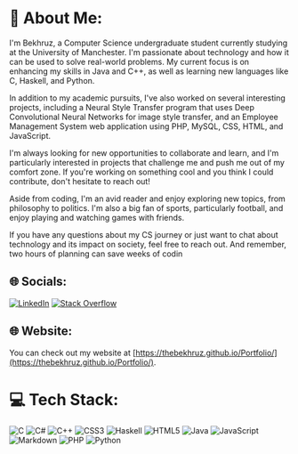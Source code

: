 # 💫 About Me:
I'm Bekhruz, a Computer Science undergraduate student currently studying at the University of Manchester. I'm passionate about technology and how it can be used to solve real-world problems. My current focus is on enhancing my skills in Java and C++, as well as learning new languages like C, Haskell, and Python.

In addition to my academic pursuits, I've also worked on several interesting projects, including a Neural Style Transfer program that uses Deep Convolutional Neural Networks for image style transfer, and an Employee Management System web application using PHP, MySQL, CSS, HTML, and JavaScript.

I'm always looking for new opportunities to collaborate and learn, and I'm particularly interested in projects that challenge me and push me out of my comfort zone. If you're working on something cool and you think I could contribute, don't hesitate to reach out!

Aside from coding, I'm an avid reader and enjoy exploring new topics, from philosophy to politics. I'm also a big fan of sports, particularly football, and enjoy playing and watching games with friends.

If you have any questions about my CS journey or just want to chat about technology and its impact on society, feel free to reach out. And remember, two hours of planning can save weeks of codin
## 🌐 Socials:

[![LinkedIn](https://img.shields.io/badge/LinkedIn-%230077B5.svg?logo=linkedin&logoColor=white)](https://linkedin.com/in/https://www.linkedin.com/in/bekhruz-suleymanov-b5507822b/) 
[![Stack Overflow](https://img.shields.io/badge/-Stackoverflow-FE7A16?logo=stack-overflow&logoColor=white)](https://stackoverflow.com/users/18243130) 

## 🌐 Website:

You can check out my website at [https://thebekhruz.github.io/Portfolio/](https://thebekhruz.github.io/Portfolio/).

# 💻 Tech Stack:
![C](https://img.shields.io/badge/c-%2300599C.svg?style=for-the-badge&logo=c&logoColor=white) 
![C#](https://img.shields.io/badge/c%23-%23239120.svg?style=for-the-badge&logo=c-sharp&logoColor=white) 
![C++](https://img.shields.io/badge/c++-%2300599C.svg?style=for-the-badge&logo=c%2B%2B&logoColor=white) 
![CSS3](https://img.shields.io/badge/css3-%231572B6.svg?style=for-the-badge&logo=css3&logoColor=white) 
![Haskell](https://img.shields.io/badge/Haskell-5e5086?style=for-the-badge&logo=haskell&logoColor=white) 
![HTML5](https://img.shields.io/badge/html5-%23E34F26.svg?style=for-the-badge&logo=html5&logoColor=white) 
![Java](https://img.shields.io/badge/java-%23ED8B00.svg?style=for-the-badge&logo=java&logoColor=white) 
![JavaScript](https://img.shields.io/badge/javascript-%23323330.svg?style=for-the-badge&logo=javascript&logoColor=%23F7DF1E) 
![Markdown](https://img.shields.io/badge/markdown-%23000000.svg?style=for-the-badge&logo=markdown&logoColor=white) 
![PHP](https://img.shields.io/badge/php-%23777BB4.svg?style=for-the-badge&logo=php&logoColor=white) 
![Python](https://img.shields.io/badge/python-3670A0?style=for-the-badge&logo=python&logoColor=ffdd54) 
